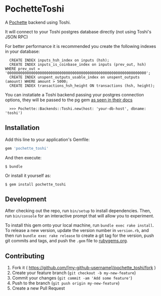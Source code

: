 # PochetteToshi

A [Pochette](https://github.com/bitex-la/pochette) backend using Toshi.

It will connect to your Toshi postgres database directly (not using Toshi's JSON RPC)

For better performance it is recommended you create the following indexes in your
database:

      CREATE INDEX inputs_hsh_index on inputs (hsh);
      CREATE INDEX inputs_is_coinbase_index on inputs (prev_out, hsh) WHERE prev_out = '0000000000000000000000000000000000000000000000000000000000000000';
      CREATE INDEX unspent_outputs_usable_index on unspent_outputs (amount) WHERE amount > 5000;
      CREATE INDEX transactions_hsh_height ON transactions (hsh, height);

You can instatiate a Toshi backend passing your postgres connection options, they will be passed
to the pg gem [as seen in their docs](http://deveiate.org/code/pg/PG/Connection.html#method-c-new)

      >>> Pochette::Backends::Toshi.new(host: 'your-db-host', dbname: 'toshi')

## Installation

Add this line to your application's Gemfile:

```ruby
gem 'pochette_toshi'
```

And then execute:

    $ bundle

Or install it yourself as:

    $ gem install pochette_toshi

## Development

After checking out the repo, run `bin/setup` to install dependencies. Then, run `bin/console` for an interactive prompt that will allow you to experiment.

To install this gem onto your local machine, run `bundle exec rake install`. To release a new version, update the version number in `version.rb`, and then run `bundle exec rake release` to create a git tag for the version, push git commits and tags, and push the `.gem` file to [rubygems.org](https://rubygems.org).

## Contributing

1. Fork it ( https://github.com/[my-github-username]/pochette_toshi/fork )
2. Create your feature branch (`git checkout -b my-new-feature`)
3. Commit your changes (`git commit -am 'Add some feature'`)
4. Push to the branch (`git push origin my-new-feature`)
5. Create a new Pull Request
